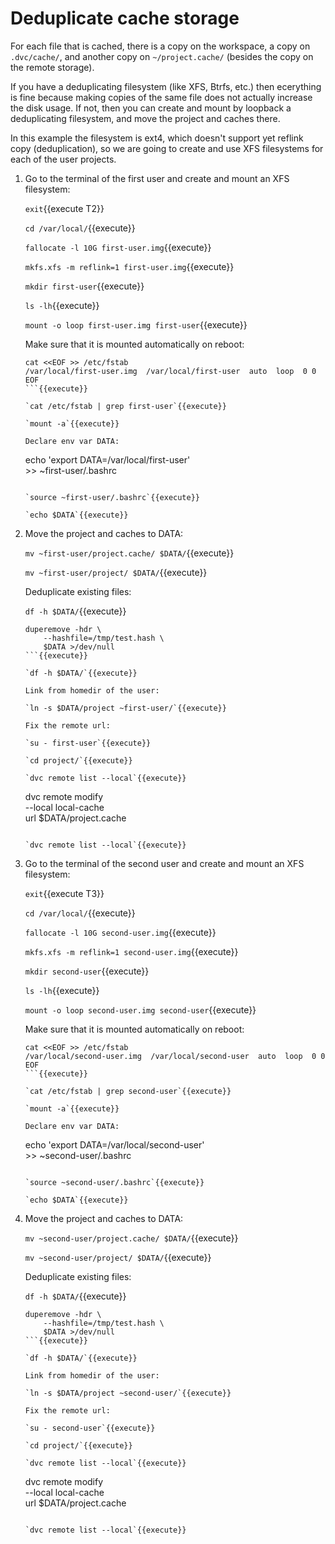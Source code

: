 # Deduplicate cache storage

For each file that is cached, there is a copy on the workspace, a copy
on `.dvc/cache/`, and another copy on `~/project.cache/` (besides the
copy on the remote storage).

If you have a deduplicating filesystem (like XFS, Btrfs, etc.)  then
ecerything is fine because making copies of the same file does not
actually increase the disk usage.  If not, then you can create and
mount by loopback a deduplicating filesystem, and move the project and
caches there.

In this example the filesystem is ext4, which doesn't support yet
reflink copy (deduplication), so we are going to create and use XFS
filesystems for each of the user projects.

1. Go to the terminal of the first user and create and mount an XFS
   filesystem:

   `exit`{{execute T2}}
   
   `cd /var/local/`{{execute}}

   `fallocate -l 10G first-user.img`{{execute}}
   
   `mkfs.xfs -m reflink=1 first-user.img`{{execute}}

   `mkdir first-user`{{execute}}
   
   `ls -lh`{{execute}}
   
   `mount -o loop first-user.img first-user`{{execute}}
   
   Make sure that it is mounted automatically on reboot:

   ```
   cat <<EOF >> /etc/fstab
   /var/local/first-user.img  /var/local/first-user  auto  loop  0 0
   EOF
   ```{{execute}}
   
   `cat /etc/fstab | grep first-user`{{execute}}
   
   `mount -a`{{execute}}
   
   Declare env var DATA:

   ```
   echo 'export DATA=/var/local/first-user' \
       >> ~first-user/.bashrc
   ```{{execute}}
   
   `source ~first-user/.bashrc`{{execute}}
   
   `echo $DATA`{{execute}}

2. Move the project and caches to DATA:

   `mv ~first-user/project.cache/ $DATA/`{{execute}}
   
   `mv ~first-user/project/ $DATA/`{{execute}}
   
   Deduplicate existing files:
   
   `df -h $DATA/`{{execute}}
   
   ```
   duperemove -hdr \
       --hashfile=/tmp/test.hash \
       $DATA >/dev/null
   ```{{execute}}
   
   `df -h $DATA/`{{execute}}
   
   Link from homedir of the user:
   
   `ln -s $DATA/project ~first-user/`{{execute}}
   
   Fix the remote url:
   
   `su - first-user`{{execute}}
   
   `cd project/`{{execute}}
   
   `dvc remote list --local`{{execute}}
   
   ```
   dvc remote modify \
       --local local-cache \
       url $DATA/project.cache
   ```{{execute}}

   `dvc remote list --local`{{execute}}
   
3. Go to the terminal of the second user and create and mount an XFS
   filesystem:

   `exit`{{execute T3}}
   
   `cd /var/local/`{{execute}}

   `fallocate -l 10G second-user.img`{{execute}}
   
   `mkfs.xfs -m reflink=1 second-user.img`{{execute}}

   `mkdir second-user`{{execute}}
   
   `ls -lh`{{execute}}
   
   `mount -o loop second-user.img second-user`{{execute}}
   
   Make sure that it is mounted automatically on reboot:

   ```
   cat <<EOF >> /etc/fstab
   /var/local/second-user.img  /var/local/second-user  auto  loop  0 0
   EOF
   ```{{execute}}
   
   `cat /etc/fstab | grep second-user`{{execute}}
   
   `mount -a`{{execute}}
   
   Declare env var DATA:

   ```
   echo 'export DATA=/var/local/second-user' \
       >> ~second-user/.bashrc
   ```{{execute}}
   
   `source ~second-user/.bashrc`{{execute}}
   
   `echo $DATA`{{execute}}

4. Move the project and caches to DATA:

   `mv ~second-user/project.cache/ $DATA/`{{execute}}
   
   `mv ~second-user/project/ $DATA/`{{execute}}
   
   Deduplicate existing files:
   
   `df -h $DATA/`{{execute}}
   
   ```
   duperemove -hdr \
       --hashfile=/tmp/test.hash \
       $DATA >/dev/null
   ```{{execute}}
   
   `df -h $DATA/`{{execute}}
   
   Link from homedir of the user:
   
   `ln -s $DATA/project ~second-user/`{{execute}}
   
   Fix the remote url:
   
   `su - second-user`{{execute}}
   
   `cd project/`{{execute}}
   
   `dvc remote list --local`{{execute}}
   
   ```
   dvc remote modify \
       --local local-cache \
       url $DATA/project.cache
   ```{{execute}}

   `dvc remote list --local`{{execute}}
